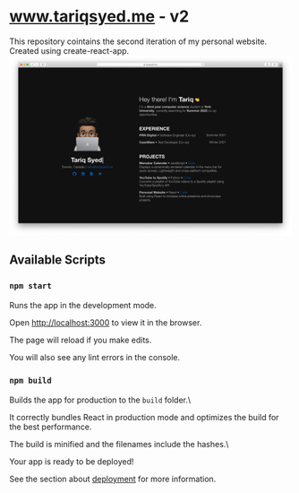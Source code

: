 # www.tariqsyed.me - v2

This repository cointains the second iteration of my personal website. Created using create-react-app.
![screenshot](/public/screenshot.png)

## Available Scripts

### `npm start`

  

Runs the app in the development mode.

Open [http://localhost:3000](http://localhost:3000) to view it in the browser.

  

The page will reload if you make edits.

You will also see any lint errors in the console.


### `npm build`

  

Builds the app for production to the `build` folder.\

It correctly bundles React in production mode and optimizes the build for the best performance.

  

The build is minified and the filenames include the hashes.\

Your app is ready to be deployed!

  

See the section about [deployment](https://facebook.github.io/create-react-app/docs/deployment) for more information.

 
